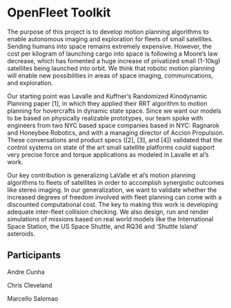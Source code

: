 # OpenFleet Toolkit

The purpose of this project is to develop motion planning algorithms to enable autonomous imaging and exploration for fleets of small satellites. Sending humans into space remains extremely expensive. However, the cost per kilogram of launching cargo into space is following a Moore’s law decrease, which has fomented a huge increase of privatized small (1-10kg) satellites being launched into orbit. We think that robotic motion planning will enable new possibilities in areas of space imaging, communications, and exploration.
 
Our starting point was Lavalle and Kuffner’s Randomized Kinodynamic Planning paper [1], in which they applied their RRT algorithm to motion planning for hovercrafts in dynamic state space. Since we want our models to be based on physically realizable prototypes, our team spoke with engineers from two NYC based space companies based in NYC: Ragnarok and Honeybee Robotics, and with a managing director of Accion Propulsion. These conversations and product specs ([2], [3], and [4]) validated that the control systems on state of the art small satellite platforms could support very precise force and torque applications as modeled in Lavalle et al’s work.  

Our key contribution is generalizing LaValle et al’s motion planning algorithms to fleets of satellites in order to accomplish synergistic outcomes like stereo imaging. In our generalization, we want to validate whether the increased degrees of freedom involved with fleet planning can come with a discounted computational cost. The key to making this work is developing adequate inter-fleet collision checking. We also design, run and render simulations of missions based on real world models like the International Space Station, the US Space Shuttle, and RQ36 and ‘Shuttle Island’ asteroids.  

## Participants

Andre Cunha

Chris Cleveland

Marcello Salomao
